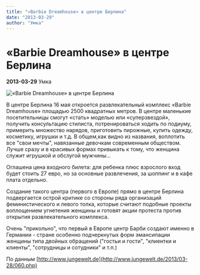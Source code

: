 ```yaml
---
title: "«Barbie Dreamhouse» в центре Берлина"
date: "2013-03-29"
author: "Умка"
---
```


# «Barbie Dreamhouse» в центре Берлина

**2013-03-29** Умка

![«Barbie Dreamhouse» в центре Берлина](http://barbiedreamhouse.com/wordpress/wp-content/uploads/2013/01/cropped-logo.png)

В центре Берлина 16 мая откроется развлекательный комплекс «Barbie Dreamhouse» площадью 2500 квадратных метров. В центре маленькие посетительницы смогут «стать» моделью или «суперзвездой», получить консультацию стилиста, потренироваться ходить по подиуму, примерить множество нарядов, приготовить пирожные, купить одежду, косметику, игрушки и т.д. В общем,как видно из названия, воплотить все "свои мечты", навязанные девочкам современным обществом. Лучше сразу и в красивых формах привыкать к тому, что женщина служит игрушкой и обслугой мужчины...

Оглашена цена входного билета: для ребенка плюс взрослого вход будет стоить 27 евро, но за основные развлечения, за шоппинг и в кафе плата отдельно.

Создание такого центра (первого в Европе) прямо в центре Берлина подвергается острой критике со стороны ряда организаций феминистического и левого толка, которые считают подобные проекты воплощением угнетения женщины и готовят акции протеста против открытия развлекательного комплекса.

Очень "прикольно", что первый в Европе центр Барби создают именно в Германии - стране особенно подчеркнутых форм эмансипации женщины типа двойных обращений ("гостьи и гости", "клиентки и клиенты", "сотрудницы и сотудники" и т.п.)

По данным [http://www.jungewelt.de](http://www.jungewelt.de/2013/03-28/060.php)